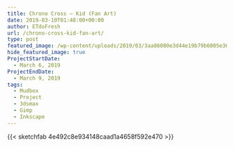 ```yaml
---
title: Chrono Cross – Kid (Fan Art)
date: 2019-03-10T01:48:00+00:00
author: ETdoFresh
url: /chrono-cross-kid-fan-art/
type: post
featured_image: /wp-content/uploads/2019/03/3aa86080e3d44e19b79b6005e36040fd-1200x675.jpg
hide_featured_image: true
ProjectStartDate:
  - March 6, 2019
ProjectEndDate:
  - March 9, 2019
tags:
  - Mudbox
  - Project
  - 3dsmax
  - Gimp
  - Inkscape
---
```


{{< sketchfab 4e492c8e934148caad1a4658f592e470 >}}
